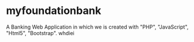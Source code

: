 # myfoundationbank

A Banking Web Application in which we is created with "PHP", "JavaScript", "Html5", "Bootstrap".
whdiei
